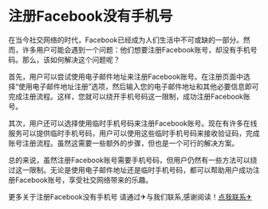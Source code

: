 # 注册Facebook没有手机号

在当今社交网络的时代，Facebook已经成为人们生活中不可或缺的一部分。然而，许多用户可能会遇到一个问题：他们想要注册Facebook账号，却没有手机号码。那么，该如何解决这个问题呢？

首先，用户可以尝试使用电子邮件地址来注册Facebook账号。在注册页面中选择“使用电子邮件地址注册”选项，然后输入您的电子邮件地址和其他必要信息即可完成注册流程。这样，您就可以绕开手机号码这一限制，成功注册Facebook账号。

其次，用户还可以选择使用临时手机号码来注册Facebook账号。现在有许多在线服务可以提供临时手机号码，用户可以使用这些临时手机号码来接收验证码，完成账号注册流程。虽然这需要一些额外的步骤，但也是一个可行的解决方案。

总的来说，虽然注册Facebook账号需要手机号码，但用户仍然有一些方法可以绕过这一限制。无论是使用电子邮件地址还是临时手机号码，都可以帮助用户成功注册Facebook账号，享受社交网络带来的乐趣。

更多关于注册Facebook没有手机号 请通过✈与我们联系,感谢阅读！[点我联系✈](https://home.G208.com)